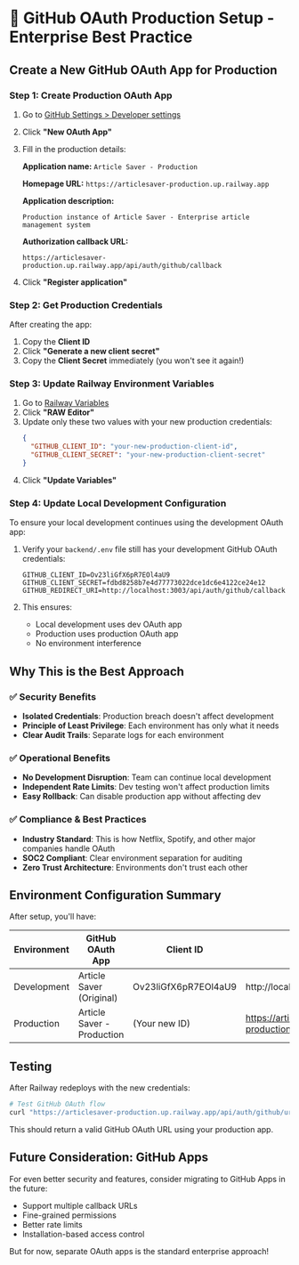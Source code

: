 # 🔐 GitHub OAuth Production Setup - Enterprise Best Practice

## Create a New GitHub OAuth App for Production

### Step 1: Create Production OAuth App

1. Go to [GitHub Settings > Developer settings](https://github.com/settings/developers)
2. Click **"New OAuth App"**
3. Fill in the production details:

   **Application name:** `Article Saver - Production`
   
   **Homepage URL:** `https://articlesaver-production.up.railway.app`
   
   **Application description:** 
   ```
   Production instance of Article Saver - Enterprise article management system
   ```
   
   **Authorization callback URL:** 
   ```
   https://articlesaver-production.up.railway.app/api/auth/github/callback
   ```

4. Click **"Register application"**

### Step 2: Get Production Credentials

After creating the app:
1. Copy the **Client ID**
2. Click **"Generate a new client secret"**
3. Copy the **Client Secret** immediately (you won't see it again!)

### Step 3: Update Railway Environment Variables

1. Go to [Railway Variables](https://railway.com/project/0aa88c47-f03c-4849-b177-79fff0c37282/settings/variables)
2. Click **"RAW Editor"**
3. Update only these two values with your new production credentials:
   ```json
   {
     "GITHUB_CLIENT_ID": "your-new-production-client-id",
     "GITHUB_CLIENT_SECRET": "your-new-production-client-secret"
   }
   ```
4. Click **"Update Variables"**

### Step 4: Update Local Development Configuration

To ensure your local development continues using the development OAuth app:

1. Verify your `backend/.env` file still has your development GitHub OAuth credentials:
   ```
   GITHUB_CLIENT_ID=Ov23liGfX6pR7EOl4aU9
   GITHUB_CLIENT_SECRET=fdbd8258b7e4d77773022dce1dc6e4122ce24e12
   GITHUB_REDIRECT_URI=http://localhost:3003/api/auth/github/callback
   ```

2. This ensures:
   - Local development uses dev OAuth app
   - Production uses production OAuth app
   - No environment interference

## Why This is the Best Approach

### ✅ Security Benefits
- **Isolated Credentials**: Production breach doesn't affect development
- **Principle of Least Privilege**: Each environment has only what it needs
- **Clear Audit Trails**: Separate logs for each environment

### ✅ Operational Benefits
- **No Development Disruption**: Team can continue local development
- **Independent Rate Limits**: Dev testing won't affect production limits
- **Easy Rollback**: Can disable production app without affecting dev

### ✅ Compliance & Best Practices
- **Industry Standard**: This is how Netflix, Spotify, and other major companies handle OAuth
- **SOC2 Compliant**: Clear environment separation for auditing
- **Zero Trust Architecture**: Environments don't trust each other

## Environment Configuration Summary

After setup, you'll have:

| Environment | GitHub OAuth App | Client ID | Callback URL |
|------------|-----------------|-----------|--------------|
| Development | Article Saver (Original) | Ov23liGfX6pR7EOl4aU9 | http://localhost:3003/api/auth/github/callback |
| Production | Article Saver - Production | (Your new ID) | https://articlesaver-production.up.railway.app/api/auth/github/callback |

## Testing

After Railway redeploys with the new credentials:

```bash
# Test GitHub OAuth flow
curl "https://articlesaver-production.up.railway.app/api/auth/github/url?port=3000"
```

This should return a valid GitHub OAuth URL using your production app.

## Future Consideration: GitHub Apps

For even better security and features, consider migrating to GitHub Apps in the future:
- Support multiple callback URLs
- Fine-grained permissions
- Better rate limits
- Installation-based access control

But for now, separate OAuth apps is the standard enterprise approach!